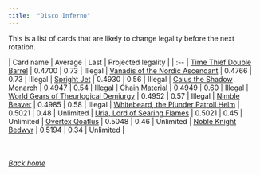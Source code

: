 ```yaml
---
title:  "Disco Inferno"
---
```


This is a list of cards that are likely to change legality before the next rotation.

| Card name | Average | Last | Projected legality |
| :-- |
[Time Thief Double Barrel](https://db.ygoprodeck.com/card/?search=Time%20Thief%20Double%20Barrel) | 0.4700 | 0.73 | Illegal |
[Vanadis of the Nordic Ascendant](https://db.ygoprodeck.com/card/?search=Vanadis%20of%20the%20Nordic%20Ascendant) | 0.4766 | 0.73 | Illegal |
[Spright Jet](https://db.ygoprodeck.com/card/?search=Spright%20Jet) | 0.4930 | 0.56 | Illegal |
[Caius the Shadow Monarch](https://db.ygoprodeck.com/card/?search=Caius%20the%20Shadow%20Monarch) | 0.4947 | 0.54 | Illegal |
[Chain Material](https://db.ygoprodeck.com/card/?search=Chain%20Material) | 0.4949 | 0.60 | Illegal |
[World Gears of Theurlogical Demiurgy](https://db.ygoprodeck.com/card/?search=World%20Gears%20of%20Theurlogical%20Demiurgy) | 0.4952 | 0.57 | Illegal |
[Nimble Beaver](https://db.ygoprodeck.com/card/?search=Nimble%20Beaver) | 0.4985 | 0.58 | Illegal |
[Whitebeard, the Plunder Patroll Helm](https://db.ygoprodeck.com/card/?search=Whitebeard,%20the%20Plunder%20Patroll%20Helm) | 0.5021 | 0.48 | Unlimited |
[Uria, Lord of Searing Flames](https://db.ygoprodeck.com/card/?search=Uria,%20Lord%20of%20Searing%20Flames) | 0.5021 | 0.45 | Unlimited |
[Overtex Qoatlus](https://db.ygoprodeck.com/card/?search=Overtex%20Qoatlus) | 0.5048 | 0.46 | Unlimited |
[Noble Knight Bedwyr](https://db.ygoprodeck.com/card/?search=Noble%20Knight%20Bedwyr) | 0.5194 | 0.34 | Unlimited |

<br>

###### [Back home](index)